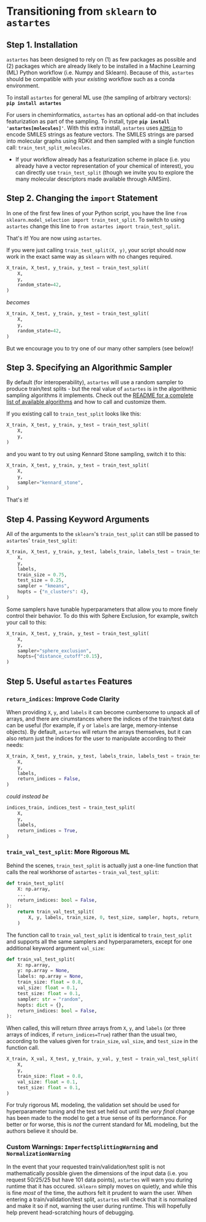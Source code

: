 # Transitioning from `sklearn` to `astartes`
## Step 1. Installation
`astartes` has been designed to rely on (1) as few packages as possible and (2) packages which are already likely to be installed in a Machine Learning (ML) Python workflow (i.e. Numpy and Sklearn). Because of this, `astartes` should be compatible with your _existing_ workflow such as a conda environment.

To install `astartes` for general ML use (the sampling of arbitrary vectors): __`pip install astartes`__

For users in cheminformatics, `astartes` has an optional add-on that includes featurization as part of the sampling. To install, type __`pip install 'astartes[molecules]'`__. With this extra install, `astartes` uses  [`AIMSim`](https://vlachosgroup.github.io/AIMSim/README.html) to encode SMILES strings as feature vectors. The SMILES strings are parsed into molecular graphs using RDKit and then sampled with a single function call: `train_test_split_molecules`.
 - If your workflow already has a featurization scheme in place (i.e. you already have a vector representation of your chemical of interest), you can directly use `train_test_split` (though we invite you to explore the many molecular descriptors made available through AIMSim).

## Step 2. Changing the `import` Statement
In one of the first few lines of your Python script, you have the line `from sklearn.model_selection import train_test_split`. To switch to using `astartes` change this line to `from astartes import train_test_split`.

That's it! You are now using `astartes`.

If you were just calling `train_test_split(X, y)`, your script should now work in the exact same way as `sklearn` with no changes required. 

```python
X_train, X_test, y_train, y_test = train_test_split(
    X,
    y,
    random_state=42,
)
```
_becomes_
```python
X_train, X_test, y_train, y_test = train_test_split(
    X,
    y,
    random_state=42,
)
```
But we encourage you to try one of our many other samplers (see below)!

## Step 3. Specifying an Algorithmic Sampler
By default (for interoperability), `astartes` will use a random sampler to produce train/test splits - but the real value of `astartes` is in the algorithmic sampling algorithms it implements. Check out the [README for a complete list of available algorithms](https://github.com/JacksonBurns/astartes#implemented-sampling-algorithms) and how to call and customize them.

If you existing call to `train_test_split` looks like this:
```python
X_train, X_test, y_train, y_test = train_test_split(
    X,
    y,
)
```
and you want to try out using Kennard Stone sampling, switch it to this:
```python
X_train, X_test, y_train, y_test = train_test_split(
    X,
    y,
    sampler="kennard_stone",
)
```
That's it!

## Step 4. Passing Keyword Arguments

All of the arguments to the `sklearn`'s `train_test_split` can still be passed to `astartes`' `train_test_split`:
```python
X_train, X_test, y_train, y_test, labels_train, labels_test = train_test_split(
    X,
    y,
    labels,
    train_size = 0.75,
    test_size = 0.25,
    sampler = "kmeans",
    hopts = {"n_clusters": 4},
)
```

Some samplers have tunable hyperparameters that allow you to more finely control their behavior. To do this with Sphere Exclusion, for example, switch your call to this:
```python
X_train, X_test, y_train, y_test = train_test_split(
    X,
    y,
    sampler="sphere_exclusion",
    hopts={"distance_cutoff":0.15},
)
```

## Step 5. Useful `astartes` Features

### `return_indices`: Improve Code Clarity
When providing `X`, `y`, and `labels` it can become cumbersome to unpack all of arrays, and there are cirumstances where the indices of the train/test data can be useful (for example, if `y` or `labels` are large, memory-intense objects). By default, `astartes` will return the arrays themselves, but it can also return just the indices for the user to manipulate according to their needs:
```python
X_train, X_test, y_train, y_test, labels_train, labels_test = train_test_split(
    X,
    y,
    labels,
    return_indices = False,
)
```
_could instead be_
```python
indices_train, indices_test = train_test_split(
    X,
    y,
    labels,
    return_indices = True,
)
```
### `train_val_test_split`: More Rigorous ML
Behind the scenes, `train_test_split` is actually just a one-line function that calls the real workhorse of `astartes` - `train_val_test_split`:
```python
def train_test_split(
    X: np.array,
    ...
    return_indices: bool = False,
):
    return train_val_test_split(
        X, y, labels, train_size, 0, test_size, sampler, hopts, return_indices
    )
```
The function call to `train_val_test_split` is identical to `train_test_split` and supports all the same samplers and hyperparameters, except for one additional keyword argument `val_size`:
```python
def train_val_test_split(
    X: np.array,
    y: np.array = None,
    labels: np.array = None,
    train_size: float = 0.8,
    val_size: float = 0.1,
    test_size: float = 0.1,
    sampler: str = "random",
    hopts: dict = {},
    return_indices: bool = False,
):
```
When called, this will return _three_ arrays from `X`, `y`, and `labels` (or three arrays of indices, if `return_indices=True`) rather than the usual two, according to the values given for `train_size`, `val_size`, and `test_size` in the function call.
```python
X_train, X_val, X_test, y_train, y_val, y_test = train_val_test_split(
    X,
    y,
    train_size: float = 0.8,
    val_size: float = 0.1,
    test_size: float = 0.1,
)
```
For truly rigorous ML modeling, the validation set should be used for hyperparameter tuning and the test set held out until the _very final_ change has been made to the model to get a true sense of its performance. For better or for worse, this is _not_ the current standard for ML modeling, but the authors believe it should be.

### Custom Warnings: `ImperfectSplittingWarning` and `NormalizationWarning`
In the event that your requested train/validation/test split is not mathematically possible given the dimensions of the input data (i.e. you request 50/25/25 but have 101 data points), `astartes` will warn you during runtime that it has occured. `sklearn` simply moves on quietly, and while this is fine _most_ of the time, the authors felt it prudent to warn the user.
When entering a train/validation/test split, `astartes` will check that it is normalized and make it so if not, warning the user during runtime. This will hopefully help prevent head-scratching hours of debugging.
